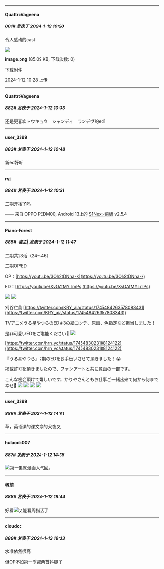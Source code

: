 
*****

####  QuattroVageena  
##### 881#       发表于 2024-1-12 10:28

令人感动的cast

<img src="https://img.saraba1st.com/forum/202401/12/102857ad65fvdgqxfgrtqm.png" referrerpolicy="no-referrer">

<strong>image.png</strong> (85.09 KB, 下载次数: 0)

下载附件

2024-1-12 10:28 上传


*****

####  QuattroVageena  
##### 882#       发表于 2024-1-12 10:33

还是更喜欢トウキョウ　シャンディ　ランデヴ的ed1


*****

####  user_3399  
##### 883#       发表于 2024-1-12 10:48

新ed好听

*****

####  ryj  
##### 884#       发表于 2024-1-12 10:51

二期开播了吗

—— 来自 OPPO PEDM00, Android 13上的 [S1Next-鹅版](https://github.com/ykrank/S1-Next/releases) v2.5.4


*****

####  Piano-Forest  
##### 885#         楼主| 发表于 2024-1-12 11:47

二期共23话（24～46）

二期OP/ED

OP：[https://youtu.be/3OhStDNna-k](https://youtu.be/3OhStDNna-k)

ED：[https://youtu.be/XvOAtMYTmPs](https://youtu.be/XvOAtMYTmPs)

<img src="https://p.sda1.dev/15/36d20b9536df41d0d96d2afb0e7e3181/20240112_114233.jpg" referrerpolicy="no-referrer">
<img src="https://p.sda1.dev/15/cda88a0ef4b85463105ce55de77a663a/20240112_114234.jpg" referrerpolicy="no-referrer">

刈谷仁美
[https://twitter.com/KRY_aia/status/1745484263578083431](https://twitter.com/KRY_aia/status/1745484263578083431)

TVアニメうる星やつらのED＃3の絵コンテ、原画、色指定など担当しました！

是非可愛いEDをご堪能ください🌟
<img src="https://p.sda1.dev/15/e90d3b267f817ac47cdc3c31fbf6c72b/20240112_114616.jpg" referrerpolicy="no-referrer">

[https://twitter.com/hrn_yc/status/1745483023188124122](https://twitter.com/hrn_yc/status/1745483023188124122)

『うる星やつら』2期のEDをお手伝いさせて頂きました！😭

掲載許可を頂きましたので、ファンアートと共に原画の一部です。

こんな機会頂けて嬉しいです。かりやさんともお仕事ご一緒出来て何から何まで幸せ🙏
<img src="https://p.sda1.dev/15/94d243c7e54a6f6e8e263959e2a871c9/20240112_114619.jpg" referrerpolicy="no-referrer">
<img src="https://p.sda1.dev/15/8c102738f4e17d17a4600fc90b91f863/20240112_114620.jpg" referrerpolicy="no-referrer">
<img src="https://p.sda1.dev/15/2c11153d9b8696d313efd534cab96529/20240112_114621.jpg" referrerpolicy="no-referrer">
<img src="https://p.sda1.dev/15/c62aab2e06c17d65579e9fa41c68b00b/20240112_114623.jpg" referrerpolicy="no-referrer">


*****

####  user_3399  
##### 886#       发表于 2024-1-12 14:01

草，英语课的课文念的犬夜叉


*****

####  hulaoda007  
##### 887#       发表于 2024-1-12 14:35

<img src="https://static.saraba1st.com/image/smiley/face2017/074.png" referrerpolicy="no-referrer">第一集就漫画人气回。


*****

####  帆前  
##### 888#       发表于 2024-1-12 19:44

好看<img src="https://static.saraba1st.com/image/smiley/face2017/074.png" referrerpolicy="no-referrer">又能看周指活了


*****

####  cloudcc  
##### 889#       发表于 2024-1-13 19:33

水准依然很高

但OP不如第一季那两首抖腿了

